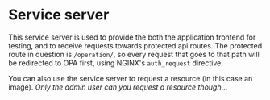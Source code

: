 # Service server 

This service server is used to provide the both the application frontend for testing, and to receive requests towards protected api routes.
The protected route in question is `/operation/`, so every request that goes to that path will be redirected to OPA first, using NGINX's `auth_request` directive.

You can also use the service server to request a resource (in this case an image). _Only the admin user can you request a resource though_...